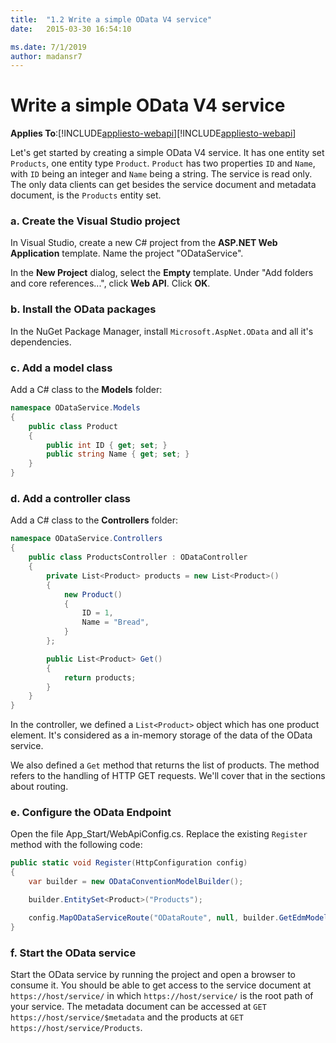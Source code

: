 ```yaml
---
title:  "1.2 Write a simple OData V4 service"
date:   2015-03-30 16:54:10

ms.date: 7/1/2019
author: madansr7
---
```

# Write a simple OData V4 service
**Applies To**:[!INCLUDE[appliesto-webapi](../includes/appliesto-webapi-v7.md)][!INCLUDE[appliesto-webapi](../includes/appliesto-webapi-v6.md)]

Let's get started by creating a simple OData V4 service. It has one entity set `Products`, one entity type `Product`. `Product` has two properties `ID` and `Name`, with `ID` being an integer and `Name` being a string. The service is read only. The only data clients can get besides the service document and metadata document, is the `Products` entity set.

### a. Create the Visual Studio project

In Visual Studio, create a new C# project from the **ASP.NET Web Application** template. Name the project "ODataService".

In the **New Project** dialog, select the **Empty** template. Under "Add folders and core references...", click **Web API**. Click **OK**.


### b. Install the OData packages

In the NuGet Package Manager, install `Microsoft.AspNet.OData` and all it's dependencies.

### c. Add a model class

Add a C# class to the **Models** folder:

```C#
namespace ODataService.Models
{
    public class Product
    {
        public int ID { get; set; }
        public string Name { get; set; }
    }
}
```

### d. Add a controller class

Add a C# class to the **Controllers** folder:

```C#
namespace ODataService.Controllers
{
    public class ProductsController : ODataController
    {
        private List<Product> products = new List<Product>()
        {
            new Product()
            {
                ID = 1,
                Name = "Bread",
            }
        };

        public List<Product> Get()
        {
            return products;
        }
    }
}
```

In the controller, we defined a `List<Product>` object which has one product element. It's considered as a in-memory storage of the data of the OData service.

We also defined a `Get` method that returns the list of products. The method refers to the handling of HTTP GET requests. We'll cover that in the sections about routing.

### e. Configure the OData Endpoint

Open the file App_Start/WebApiConfig.cs. Replace the existing `Register` method with the following code:

```C#
public static void Register(HttpConfiguration config)
{
    var builder = new ODataConventionModelBuilder();

    builder.EntitySet<Product>("Products");

    config.MapODataServiceRoute("ODataRoute", null, builder.GetEdmModel());
}
```

### f. Start the OData service

Start the OData service by running the project and open a browser to consume it. You should be able to get access to the service document at `https://host/service/` in which `https://host/service/` is the root path of your service. The metadata document can be accessed at `GET https://host/service/$metadata` and the products at `GET https://host/service/Products`.